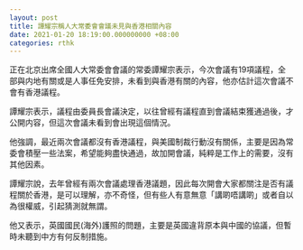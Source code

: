 ```yaml
---
layout: post
title: 譚耀宗稱人大常委會會議未見與香港相關內容
date: 2021-01-20 18:19:00.000000000 +08:00
categories: rthk
---
```


正在北京出席全國人大常委會會議的常委譚耀宗表示，今次會議有19項議程，全部與内地有關或是人事任免安排，未看到與香港有關的內容，他亦估計這次會議不會有香港議程。

譚耀宗表示，議程由委員長會議決定，以往曾經有議程直到會議結束獲通過後，才公開内容，但這次會議未看到會出現這個情況。

他強調，最近兩次會議都沒有香港議程，與美國制裁行動沒有關係，主要是因為常委會積壓一些法案，希望能夠盡快通過，故加開會議，純粹是工作上的需要，沒有其他因素。

譚耀宗說，去年曾經有兩次會議處理香港議題，因此每次開會大家都關注是否有議程關於香港，是可以理解，亦不奇怪，但有些人有意無意「講啲唔講啲」或者自以為很權威，引起猜測就無謂。

他又表示，英國國民(海外)護照的問題，主要是英國違背原本與中國的協議，但暫時未聽到中方有何反制措施。
